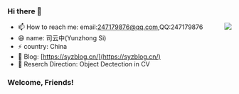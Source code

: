 ### Hi there 👋

<!--
**syz247179876/syz247179876** is a ✨ _special_ ✨ repository because its `README.md` (this file) appears on your GitHub profile.

Here are some ideas to get you started:

- 🔭 I’m currently working on ...
- 🌱 I’m currently learning ...
- 👯 I’m looking to collaborate on ...
- 🤔 I’m looking for help with ...
- 💬 Ask me about ...
- 📫 How to reach me: ...
- 😄 Pronouns: ...
- ⚡ Fun fact: ...
-->

<img align="right" src="https://github-readme-stats.vercel.app/api?username=syz247179876&show_icons=true&hide_title=true">

- 📫 How to reach me: email:247179876@qq.com,QQ:247179876
- 😄 name: 司云中(Yunzhong Si)
- ⚡ country: China
- 🌱 Blog: [https://syzblog.cn/](https://syzblog.cn/)
- 🔭 Reserch Direction:  Object Dectection in CV


### Welcome, Friends!
